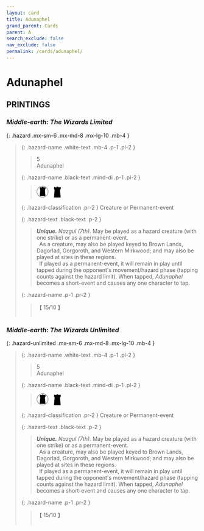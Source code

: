 ```yaml
---
layout: card
title: Adunaphel
grand_parent: Cards
parent: A
search_exclude: false
nav_exclude: false
permalink: /cards/adunaphel/
---
```


# Adunaphel


## PRINTINGS


### _Middle-earth: The Wizards Limited_

{: .hazard .mx-sm-6 .mx-md-8 .mx-lg-10 .mb-4 }
> {: .hazard-name .white-text .mb-4 .p-1 .pl-2 }
> > <div class="hazard-mp">5</div>
> > <div class="card-name">Adunaphel</div>
>
> {: .hazard-name .black-text .mind-di .p-1 .pl-2 }
> > ![](/assets/images/dark-domain.svg)&emsp;![](/assets/images/dark-hold.svg)
>
> {: .hazard-classification .pr-2 }
> Creature or Permanent-event
>
> {: .hazard-text .black-text .p-2 }
> > _**Unique.**_ _Nazgul (7th)._ May be played as a hazard creature (with one strike) or as a permanent-event. <br>&ensp;As a creature, may also be played keyed to Brown Lands, Dagorlad, Gorgoroth, and Western Mirkwood; and may also be played at sites in these regions. <br>&ensp;If played as a permanent-event, it will remain in play until tapped during the opponent's movement/hazard phase (tapping counts against the hazard limit). When tapped, _Adunaphel_ becomes a short-event and causes any one character to tap. 
>
> {: .hazard-name .p-1 .pr-2 }
> > <div class="card-shield">【 15/10 】</div>
> > <div class="card-corruption">&nbsp;</div>

### _Middle-earth: The Wizards Unlimited_

{: .hazard-unlimited .mx-sm-6 .mx-md-8 .mx-lg-10 .mb-4 }
> {: .hazard-name .white-text .mb-4 .p-1 .pl-2 }
> > <div class="hazard-mp">5</div>
> > <div class="card-name">Adunaphel</div>
>
> {: .hazard-name .black-text .mind-di .p-1 .pl-2 }
> > ![](/assets/images/dark-domain.svg)&emsp;![](/assets/images/dark-hold.svg)
>
> {: .hazard-classification .pr-2 }
> Creature or Permanent-event
>
> {: .hazard-text .black-text .p-2 }
> > _**Unique.**_ _Nazgul (7th)._ May be played as a hazard creature (with one strike) or as a permanent-event. <br>&ensp;As a creature, may also be played keyed to Brown Lands, Dagorlad, Gorgoroth, and Western Mirkwood; and may also be played at sites in these regions. <br>&ensp;If played as a permanent-event, it will remain in play until tapped during the opponent's movement/hazard phase (tapping counts against the hazard limit). When tapped, _Adunaphel_ becomes a short-event and causes any one character to tap. 
>
> {: .hazard-name .p-1 .pr-2 }
> > <div class="card-shield">【 15/10 】</div>
> > <div class="card-corruption-white">&nbsp;</div>

